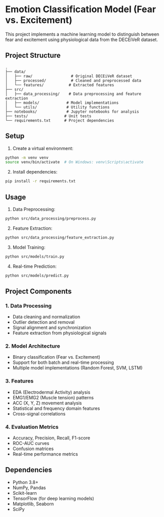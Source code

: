 # Emotion Classification Model (Fear vs. Excitement)

This project implements a machine learning model to distinguish between fear and excitement using physiological data from the DECEiVeR dataset.

## Project Structure
```
.
├── data/
│   ├── raw/                 # Original DECEiVeR dataset
│   ├── processed/           # Cleaned and preprocessed data
│   └── features/           # Extracted features
├── src/
│   ├── data_processing/    # Data preprocessing and feature extraction
│   ├── models/            # Model implementations
│   └── utils/             # Utility functions
├── notebooks/             # Jupyter notebooks for analysis
├── tests/                # Unit tests
└── requirements.txt      # Project dependencies
```

## Setup
1. Create a virtual environment:
```bash
python -m venv venv
source venv/bin/activate  # On Windows: venv\Scripts\activate
```

2. Install dependencies:
```bash
pip install -r requirements.txt
```

## Usage
1. Data Preprocessing:
```bash
python src/data_processing/preprocess.py
```

2. Feature Extraction:
```bash
python src/data_processing/feature_extraction.py
```

3. Model Training:
```bash
python src/models/train.py
```

4. Real-time Prediction:
```bash
python src/models/predict.py
```

## Project Components

### 1. Data Processing
- Data cleaning and normalization
- Outlier detection and removal
- Signal alignment and synchronization
- Feature extraction from physiological signals

### 2. Model Architecture
- Binary classification (Fear vs. Excitement)
- Support for both batch and real-time processing
- Multiple model implementations (Random Forest, SVM, LSTM)

### 3. Features
- EDA (Electrodermal Activity) analysis
- EMG1/EMG2 (Muscle tension) patterns
- ACC (X, Y, Z) movement analysis
- Statistical and frequency domain features
- Cross-signal correlations

### 4. Evaluation Metrics
- Accuracy, Precision, Recall, F1-score
- ROC-AUC curves
- Confusion matrices
- Real-time performance metrics

## Dependencies
- Python 3.8+
- NumPy, Pandas
- Scikit-learn
- TensorFlow (for deep learning models)
- Matplotlib, Seaborn
- SciPy 